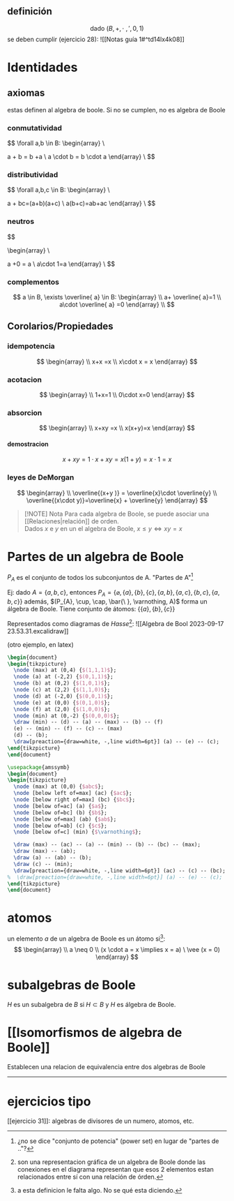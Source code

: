 ## definición 
$$
\text{dado } (B,+,\cdot \ ,', 0,1)
$$
se deben cumplir (ejercicio 28): ![[Notas guía 1#^td14lx4k08]]

# Identidades

## axiomas
estas definen al algebra de boole. Si no se cumplen, no es algebra de Boole

### conmutatividad

$$
\forall a,b \in B: \begin{array} \\

a + b = b +a  \\
a \cdot b = b \cdot a
\end{array} \\
$$

### distributividad
$$
\forall a,b,c \in B: \begin{array} \\

a + bc=(a+b)(a+c) \\
a(b+c)=ab+ac
\end{array} \\
$$
### neutros
$$

\begin{array} \\

a +0 = a \\
a\cdot 1=a
\end{array} \\
$$
### complementos
$$
a \in B, \exists  \overline{ a} \in B: \begin{array}
 \\
a+ \overline{ a}=1 \\
a\cdot \overline{ a} =0
\end{array} \\
$$

## Corolarios/Propiedades
### idempotencia
$$
\begin{array} \\
x+x =x \\
x\cdot x = x
\end{array}
$$

### acotacion
$$ 
\begin{array} \\
1+x=1 \\
0\cdot x=0
\end{array}
$$

### absorcion
$$
\begin{array} \\
x+xy =x \\
x(x+y)=x
\end{array}
$$
#### demostracion
$$
x +xy = 1\cdot x +xy = x(1+y)=x\cdot 1=x
$$
### leyes de DeMorgan
$$
\begin{array}  \\
\overline{(x+y )} = \overline{x}\cdot \overline{y} \\
\overline{(x\cdot y)}=\overline{x} + \overline{y}
\end{array}
$$


> [!NOTE] Nota
> Para cada algebra de Boole, se puede asociar una [[Relaciones|relación]] de orden.  
> Dados $x$ e $y$ en un el algebra de Boole, $x \leq y \iff xy = x$

# Partes de un algebra de Boole
$P_{A}$ es el conjunto de todos los subconjuntos de A. "Partes de A"[^pot]

[^pot]: ¿no se dice "conjunto de potencia" (power set) en lugar de "partes de .."?

Ej:
dado $A = \{a,b,c\}$, entonces $P_{A} = \left\{\varnothing, \{a\}, \{ b \}, \{ c \}, \{ a,b \}, \{ a,c \}, \{ b,c \}, \{ a,b,c \}\right\}$
además, $(P_{A}, \cup, \cap, \bar{\ }, \varnothing, A)$ forma un álgebra de Boole. Tiene conjunto de átomos: $\{ \{ a \}, \{ b \}, \{ c \} \}$

Representados como diagramas de *Hasse*[^hasse]:
![[Algebra de Bool 2023-09-17 23.53.31.excalidraw]]

[^hasse]: son una representacion gráfica de un algebra de Boole donde las conexiones en el diagrama representan
    que esos 2 elementos estan relacionados entre sí con una relación de órden.

(otro ejemplo, en latex)
```tikz
\begin{document}
\begin{tikzpicture}
  \node (max) at (0,4) {$(1,1,1)$};
  \node (a) at (-2,2) {$(0,1,1)$};
  \node (b) at (0,2) {$(1,0,1)$};
  \node (c) at (2,2) {$(1,1,0)$};
  \node (d) at (-2,0) {$(0,0,1)$};
  \node (e) at (0,0) {$(0,1,0)$};
  \node (f) at (2,0) {$(1,0,0)$};
  \node (min) at (0,-2) {$(0,0,0)$};
  \draw (min) -- (d) -- (a) -- (max) -- (b) -- (f)
  (e) -- (min) -- (f) -- (c) -- (max)
  (d) -- (b);
  \draw[preaction={draw=white, -,line width=6pt}] (a) -- (e) -- (c);
\end{tikzpicture}
\end{document}
```


```tikz
\usepackage{amssymb}
\begin{document}
\begin{tikzpicture}
  \node (max) at (0,0) {$abc$};
  \node [below left of=max] (ac) {$ac$};
  \node [below right of=max] (bc) {$bc$};
  \node [below of=ac] (a) {$a$};
  \node [below of=bc] (b) {$b$};
  \node [below of=max] (ab) {$ab$};
  \node [below of=ab] (c) {$c$};
  \node [below of=c] (min) {$\varnothing$};

  \draw (max) -- (ac) -- (a) -- (min) -- (b) -- (bc) -- (max);
  \draw (max) -- (ab);
  \draw (a) -- (ab) -- (b);
  \draw (c) -- (min);
  \draw[preaction={draw=white, -,line width=6pt}] (ac) -- (c) -- (bc);
%  \draw[preaction={draw=white, -,line width=6pt}] (a) -- (e) -- (c);
\end{tikzpicture}
\end{document}
```
# atomos
un elemento $a$ de un algebra de Boole es un átomo si[^1]:  
$$
\begin{array} \\
a \neq 0  \\
(x \cdot a = x \implies x = a) \ \vee (x = 0)
\end{array}
$$
[^1]: a esta definicion le falta algo. No se qué esta diciendo.

# subalgebras de Boole
$H$ es un subalgebra de $B$ si $H \subset B$ y $H$ es álgebra de Boole. 


# [[Isomorfismos de algebra de Boole]]
Establecen una relacion de equivalencia entre dos algebras de Boole

----------
# ejercicios tipo
[[ejercicio 31]]: algebras de divisores de un numero, atomos, etc.



